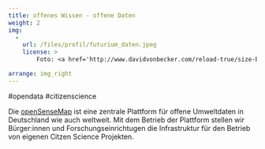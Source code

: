 ```yaml
---
title: offenes Wissen - offene Daten
weight: 2
img:
  -
    url: /files/profil/futurium_daten.jpeg
    license: >
        Foto: <a href='http://www.davidvonbecker.com/reload-true/size-big/start'>David von Becker</a>

arrange: img_right
---
```


#opendata
#citizenscience

Die [openSenseMap](/projekte/opensensemap/) ist eine zentrale Plattform für offene Umweltdaten in Deutschland wie auch weltweit. Mit dem Betrieb der Plattform stellen wir Bürger:innen und Forschungseinrichtugen die Infrastruktur für den Betrieb von eigenen Citzen Science Projekten.
